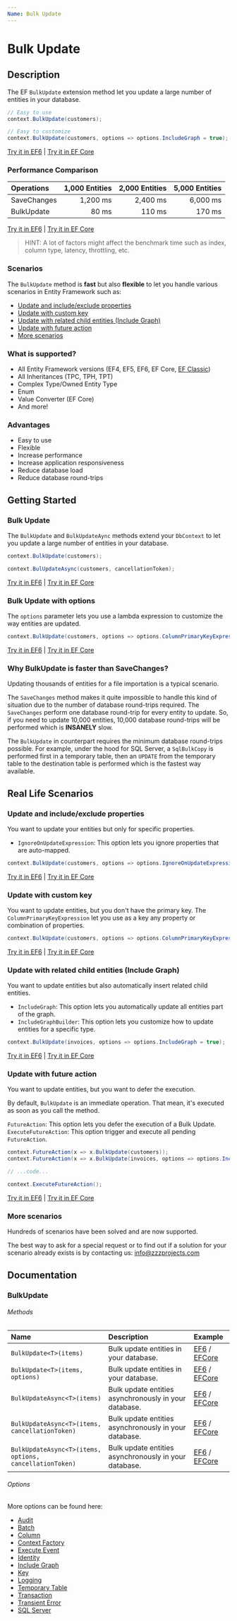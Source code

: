 ```yaml
---
Name: Bulk Update
---
```


# Bulk Update

## Description

The EF `BulkUpdate` extension method let you update a large number of entities in your database.

```csharp
// Easy to use
context.BulkUpdate(customers);

// Easy to customize
context.BulkUpdate(customers, options => options.IncludeGraph = true);
```
[Try it in EF6](https://dotnetfiddle.net/5wBlVh) | [Try it in EF Core](https://dotnetfiddle.net/Cwn8NC)

### Performance Comparison

| Operations      | 1,000 Entities | 2,000 Entities | 5,000 Entities |
| :-------------- | -------------: | -------------: | -------------: |
| SaveChanges     | 1,200 ms       | 2,400 ms       | 6,000 ms       |
| BulkUpdate      | 80 ms          | 110 ms         | 170 ms         |

[Try it in EF6](https://dotnetfiddle.net/xVwYDE) | [Try it in EF Core](https://dotnetfiddle.net/iJrRAn)

> HINT: A lot of factors might affect the benchmark time such as index, column type, latency, throttling, etc.

### Scenarios
The `BulkUpdate` method is **fast** but also **flexible** to let you handle various scenarios in Entity Framework such as:

- [Update and include/exclude properties](#update-and-includeexclude-properties)
- [Update with custom key](#update-with-custom-key)
- [Update with related child entities (Include Graph)](#update-with-related-child-entities-include-graph)
- [Update with future action](#update-with-future-action)
- [More scenarios](#more-scenarios)

### What is supported?
- All Entity Framework versions (EF4, EF5, EF6, EF Core, [EF Classic](https://entityframework-classic.net/))
- All Inheritances (TPC, TPH, TPT)
- Complex Type/Owned Entity Type
- Enum
- Value Converter (EF Core)
- And more!

### Advantages
- Easy to use
- Flexible
- Increase performance
- Increase application responsiveness
- Reduce database load
- Reduce database round-trips

## Getting Started

### Bulk Update
The `BulkUpdate` and `BulkUpdateAync` methods extend your `DbContext` to let you update a large number of entities in your database.

```csharp
context.BulkUpdate(customers);

context.BulUpdateAsync(customers, cancellationToken);
```
[Try it in EF6](https://dotnetfiddle.net/81oBov) | [Try it in EF Core](https://dotnetfiddle.net/zmsc2T)

### Bulk Update with options
The `options` parameter lets you use a lambda expression to customize the way entities are updated.

```csharp
context.BulkUpdate(customers, options => options.ColumnPrimaryKeyExpression = c => c.Code });
```
[Try it in EF6](https://dotnetfiddle.net/yw6M79) | [Try it in EF Core](https://dotnetfiddle.net/BW6WIy)

### Why BulkUpdate is faster than SaveChanges?
Updating thousands of entities for a file importation is a typical scenario.

The `SaveChanges` method makes it quite impossible to handle this kind of situation due to the number of database round-trips required. The `SaveChanges` perform one database round-trip for every entity to update. So, if you need to update 10,000 entities, 10,000 database round-trips will be performed which is **INSANELY** slow.

The `BulkUpdate` in counterpart requires the minimum database round-trips possible. For example, under the hood for SQL Server, a `SqlBulkCopy` is performed first in a temporary table, then an `UPDATE` from the temporary table to the destination table is performed which is the fastest way available.

## Real Life Scenarios

### Update and include/exclude properties
You want to update your entities but only for specific properties.

- `IgnoreOnUpdateExpression`: This option lets you ignore properties that are auto-mapped.

```csharp            
context.BulkUpdate(customers, options => options.IgnoreOnUpdateExpression = c => new { c.ColumnToIgnore } );
```
[Try it in EF6](https://dotnetfiddle.net/R43wS0) | [Try it in EF Core](https://dotnetfiddle.net/Enr2KP)

### Update with custom key
You want to update entities, but you don't have the primary key. The `ColumnPrimaryKeyExpression` let you use as a key any property or combination of properties.

```csharp
context.BulkUpdate(customers, options => options.ColumnPrimaryKeyExpression = c => c.Code);    
```
[Try it in EF6](https://dotnetfiddle.net/La7vr8) | [Try it in EF Core](https://dotnetfiddle.net/YasxiY)

### Update with related child entities (Include Graph)
You want to update entities but also automatically insert related child entities.

- `IncludeGraph`: This option lets you automatically update all entities part of the graph.
- `IncludeGraphBuilder`: This option lets you customize how to update entities for a specific type.

```csharp
context.BulkUpdate(invoices, options => options.IncludeGraph = true);
```
[Try it in EF6](https://dotnetfiddle.net/PAVo4c) | [Try it in EF Core](https://dotnetfiddle.net/Iciz2K)

### Update with future action
You want to update entities, but you want to defer the execution.

By default, `BulkUpdate` is an immediate operation. That mean, it's executed as soon as you call the method.

`FutureAction`: This option lets you defer the execution of a Bulk Update.
`ExecuteFutureAction`: This option trigger and execute all pending `FutureAction`.

```csharp
context.FutureAction(x => x.BulkUpdate(customers));
context.FutureAction(x => x.BulkUpdate(invoices, options => options.IncludeGraph = true));

// ...code...

context.ExecuteFutureAction();
```
[Try it in EF6](https://dotnetfiddle.net/YnV5Fs) | [Try it in EF Core](https://dotnetfiddle.net/i9pMsP)

### More scenarios
Hundreds of scenarios have been solved and are now supported.

The best way to ask for a special request or to find out if a solution for your scenario already exists is by contacting us:
info@zzzprojects.com

## Documentation

### BulkUpdate

###### Methods

| Name | Description | Example |
| :--- | :---------- | :------ |
| `BulkUpdate<T>(items)` | Bulk update entities in your database. | [EF6](https://dotnetfiddle.net/XbT4Ad) / [EFCore](https://dotnetfiddle.net/1SMtjq)|
| `BulkUpdate<T>(items, options)` | Bulk update entities in your database.  | [EF6](https://dotnetfiddle.net/6E5DYO) / [EFCore](https://dotnetfiddle.net/WhC2bb)|
| `BulkUpdateAsync<T>(items)` | Bulk update entities asynchronously in your database. | [EF6](https://dotnetfiddle.net/cBxxbk) / [EFCore](https://dotnetfiddle.net/eBWBNB)|
| `BulkUpdateAsync<T>(items, cancellationToken)` | Bulk update entities asynchronously in your database. | [EF6](https://dotnetfiddle.net/NhqEoQ) / [EFCore](https://dotnetfiddle.net/MvnU6c) |
| `BulkUpdateAsync<T>(items, options, cancellationToken)` | Bulk update entities asynchronously in your database. | [EF6](https://dotnetfiddle.net/9PH8Ov) / [EFCore](https://dotnetfiddle.net/FncPU4) |

###### Options
More options can be found here:

- [Audit](https://entityframework-extensions.net/audit)
- [Batch](https://entityframework-extensions.net/batch)
- [Column](https://entityframework-extensions.net/column)
- [Context Factory](https://entityframework-extensions.net/context-factory)
- [Execute Event](https://entityframework-extensions.net/execute-event)
- [Identity](https://entityframework-extensions.net/identity)
- [Include Graph](https://entityframework-extensions.net/include-graph)
- [Key](https://entityframework-extensions.net/key)
- [Logging](https://entityframework-extensions.net/logging)
- [Temporary Table](https://entityframework-extensions.net/temporary-table)
- [Transaction](https://entityframework-extensions.net/transaction)
- [Transient Error](https://entityframework-extensions.net/transient-error)
- [SQL Server](https://entityframework-extensions.net/sql-server)
